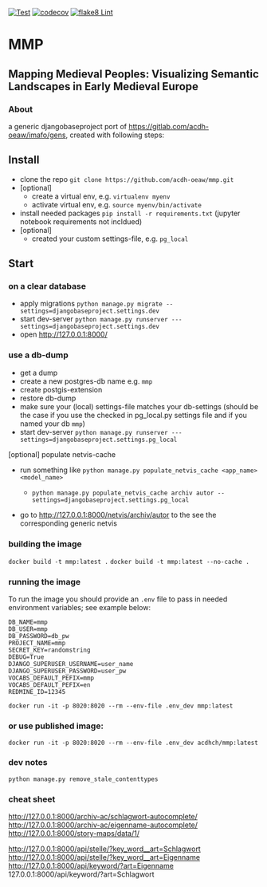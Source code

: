 [![Test](https://github.com/acdh-oeaw/mmp/actions/workflows/test.yml/badge.svg)](https://github.com/acdh-oeaw/mmp/actions/workflows/test.yml)
[![codecov](https://codecov.io/gh/acdh-oeaw/mmp/branch/master/graph/badge.svg?token=PQTAIJWOGX)](https://codecov.io/gh/acdh-oeaw/mmp)
[![flake8 Lint](https://github.com/acdh-oeaw/mmp/actions/workflows/lint.yml/badge.svg)](https://github.com/acdh-oeaw/mmp/actions/workflows/lint.yml)


# MMP

## Mapping Medieval Peoples: Visualizing Semantic Landscapes in Early Medieval Europe

### About

a generic djangobaseproject port of https://gitlab.com/acdh-oeaw/imafo/gens, created with following steps:

## Install

* clone the repo `git clone https://github.com/acdh-oeaw/mmp.git`
* [optional]
  * create a virtual env, e.g. `virtualenv myenv`
  * activate virtual env, e.g. `source myenv/bin/activate`
* install needed packages `pip install -r requirements.txt` (jupyter notebook requirements not incldued)
* [optional]
  * created your custom settings-file, e.g. `pg_local`

## Start

### on a clear database
* apply migrations `python manage.py migrate --settings=djangobaseproject.settings.dev`
* start dev-server `python manage.py runserver ---settings=djangobaseproject.settings.dev`
* open http://127.0.0.1:8000/

### use a db-dump

* get a dump
* create a new postgres-db name e.g. `mmp`
* create postgis-extension
* restore db-dump
* make sure your (local) settings-file matches your db-settings (should be the case if you use the checked in pg_local.py settings file and if you named your db `mmp`)
* start dev-server `python manage.py runserver ---settings=djangobaseproject.settings.pg_local`

[optional] populate netvis-cache

* run something like `python manage.py populate_netvis_cache <app_name> <model_name>`
  * `python manage.py populate_netvis_cache archiv autor --settings=djangobaseproject.settings.pg_local`

* go to http://127.0.0.1:8000/netvis/archiv/autor to the see the corresponding generic netvis


### building the image

`docker build -t mmp:latest .`
`docker build -t mmp:latest --no-cache .`

### running the image

To run the image you should provide an `.env` file to pass in needed environment variables; see example below:

```
DB_NAME=mmp
DB_USER=mmp
DB_PASSWORD=db_pw
PROJECT_NAME=mmp
SECRET_KEY=randomstring
DEBUG=True
DJANGO_SUPERUSER_USERNAME=user_name
DJANGO_SUPERUSER_PASSWORD=user_pw
VOCABS_DEFAULT_PEFIX=mmp
VOCABS_DEFAULT_PEFIX=en
REDMINE_ID=12345
```

`docker run -it -p 8020:8020 --rm --env-file .env_dev mmp:latest`

### or use published image:

`docker run -it -p 8020:8020 --rm --env-file .env_dev acdhch/mmp:latest`


### dev notes

`python manage.py remove_stale_contenttypes`


### cheat sheet

http://127.0.0.1:8000/archiv-ac/schlagwort-autocomplete/
http://127.0.0.1:8000/archiv-ac/eigenname-autocomplete/
http://127.0.0.1:8000/story-maps/data/1/

http://127.0.0.1:8000/api/stelle/?key_word__art=Schlagwort
http://127.0.0.1:8000/api/stelle/?key_word__art=Eigenname
http://127.0.0.1:8000/api/keyword/?art=Eigenname
127.0.0.1:8000/api/keyword/?art=Schlagwort

